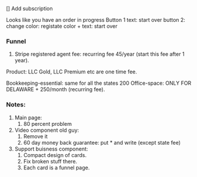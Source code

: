 [] Add subscription

Looks like you have an order in progress
Button 1 text: start over
button 2: change color: registate color + text: start over


### Funnel
1. Stripe registered agent fee: recurring fee 45/year (start this fee after 1 year).

Product: LLC Gold, LLC Premium etc are one time fee.

Bookkeeping-essential: same for all the states 200
Office-space:  ONLY FOR DELAWARE + 250/month (recurring fee).


### Notes:
1. Main page:
   1. 80 percent problem
2. Video component old guy:
    1. Remove it 
    2. 60 day money back guarantee: put * and write (except state fee)
3. Support buisness component:
   1. Compact design of cards. 
   2. Fix broken stuff there.
   3. Each card is a funnel page.


